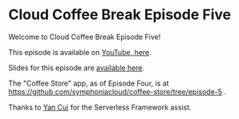 # Cloud Coffee Break Episode Five

Welcome to Cloud Coffee Break Episode Five!

This episode is available on [YouTube, here](https://youtu.be/5y1sxIO2TM4).

Slides for this episode are [available here](https://drive.google.com/file/d/1qyz4DB5ZjgjCVQBm6k7pxsHYpBliW7it/view?usp=sharing).

The "Coffee Store" app, as of Episode Four, is at https://github.com/symphoniacloud/coffee-store/tree/episode-5 .

Thanks to [Yan Cui](https://twitter.com/theburningmonk) for the Serverless Framework assist.